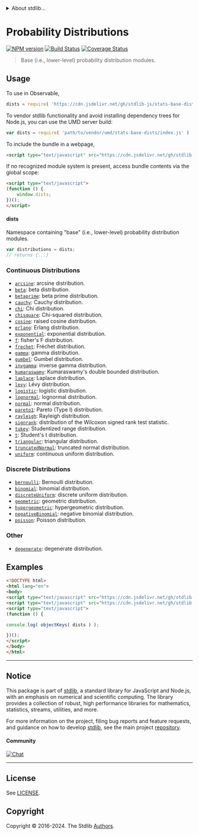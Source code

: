<!--

@license Apache-2.0

Copyright (c) 2018 The Stdlib Authors.

Licensed under the Apache License, Version 2.0 (the "License");
you may not use this file except in compliance with the License.
You may obtain a copy of the License at

   http://www.apache.org/licenses/LICENSE-2.0

Unless required by applicable law or agreed to in writing, software
distributed under the License is distributed on an "AS IS" BASIS,
WITHOUT WARRANTIES OR CONDITIONS OF ANY KIND, either express or implied.
See the License for the specific language governing permissions and
limitations under the License.

-->


<details>
  <summary>
    About stdlib...
  </summary>
  <p>We believe in a future in which the web is a preferred environment for numerical computation. To help realize this future, we've built stdlib. stdlib is a standard library, with an emphasis on numerical and scientific computation, written in JavaScript (and C) for execution in browsers and in Node.js.</p>
  <p>The library is fully decomposable, being architected in such a way that you can swap out and mix and match APIs and functionality to cater to your exact preferences and use cases.</p>
  <p>When you use stdlib, you can be absolutely certain that you are using the most thorough, rigorous, well-written, studied, documented, tested, measured, and high-quality code out there.</p>
  <p>To join us in bringing numerical computing to the web, get started by checking us out on <a href="https://github.com/stdlib-js/stdlib">GitHub</a>, and please consider <a href="https://opencollective.com/stdlib">financially supporting stdlib</a>. We greatly appreciate your continued support!</p>
</details>

# Probability Distributions

[![NPM version][npm-image]][npm-url] [![Build Status][test-image]][test-url] [![Coverage Status][coverage-image]][coverage-url] <!-- [![dependencies][dependencies-image]][dependencies-url] -->

> Base (i.e., lower-level) probability distribution modules.



<section class="usage">

## Usage

To use in Observable,

```javascript
dists = require( 'https://cdn.jsdelivr.net/gh/stdlib-js/stats-base-dists@umd/browser.js' )
```

To vendor stdlib functionality and avoid installing dependency trees for Node.js, you can use the UMD server build:

```javascript
var dists = require( 'path/to/vendor/umd/stats-base-dists/index.js' )
```

To include the bundle in a webpage,

```html
<script type="text/javascript" src="https://cdn.jsdelivr.net/gh/stdlib-js/stats-base-dists@umd/browser.js"></script>
```

If no recognized module system is present, access bundle contents via the global scope:

```html
<script type="text/javascript">
(function () {
    window.dists;
})();
</script>
```

#### dists

Namespace containing "base" (i.e., lower-level) probability distribution modules.

```javascript
var distributions = dists;
// returns {...}
```

### Continuous Distributions

<!-- <toc keywords="+continuous, -discrete"> -->

<div class="namespace-toc">

-   <span class="signature">[`arcsine`][@stdlib/stats/base/dists/arcsine]</span><span class="delimiter">: </span><span class="description">arcsine distribution.</span>
-   <span class="signature">[`beta`][@stdlib/stats/base/dists/beta]</span><span class="delimiter">: </span><span class="description">beta distribution.</span>
-   <span class="signature">[`betaprime`][@stdlib/stats/base/dists/betaprime]</span><span class="delimiter">: </span><span class="description">beta prime distribution.</span>
-   <span class="signature">[`cauchy`][@stdlib/stats/base/dists/cauchy]</span><span class="delimiter">: </span><span class="description">Cauchy distribution.</span>
-   <span class="signature">[`chi`][@stdlib/stats/base/dists/chi]</span><span class="delimiter">: </span><span class="description">Chi distribution.</span>
-   <span class="signature">[`chisquare`][@stdlib/stats/base/dists/chisquare]</span><span class="delimiter">: </span><span class="description">Chi-squared distribution.</span>
-   <span class="signature">[`cosine`][@stdlib/stats/base/dists/cosine]</span><span class="delimiter">: </span><span class="description">raised cosine distribution.</span>
-   <span class="signature">[`erlang`][@stdlib/stats/base/dists/erlang]</span><span class="delimiter">: </span><span class="description">Erlang distribution.</span>
-   <span class="signature">[`exponential`][@stdlib/stats/base/dists/exponential]</span><span class="delimiter">: </span><span class="description">exponential distribution.</span>
-   <span class="signature">[`f`][@stdlib/stats/base/dists/f]</span><span class="delimiter">: </span><span class="description">fisher's F distribution.</span>
-   <span class="signature">[`frechet`][@stdlib/stats/base/dists/frechet]</span><span class="delimiter">: </span><span class="description">Fréchet distribution.</span>
-   <span class="signature">[`gamma`][@stdlib/stats/base/dists/gamma]</span><span class="delimiter">: </span><span class="description">gamma distribution.</span>
-   <span class="signature">[`gumbel`][@stdlib/stats/base/dists/gumbel]</span><span class="delimiter">: </span><span class="description">Gumbel distribution.</span>
-   <span class="signature">[`invgamma`][@stdlib/stats/base/dists/invgamma]</span><span class="delimiter">: </span><span class="description">inverse gamma distribution.</span>
-   <span class="signature">[`kumaraswamy`][@stdlib/stats/base/dists/kumaraswamy]</span><span class="delimiter">: </span><span class="description">Kumaraswamy's double bounded distribution.</span>
-   <span class="signature">[`laplace`][@stdlib/stats/base/dists/laplace]</span><span class="delimiter">: </span><span class="description">Laplace distribution.</span>
-   <span class="signature">[`levy`][@stdlib/stats/base/dists/levy]</span><span class="delimiter">: </span><span class="description">Lévy distribution.</span>
-   <span class="signature">[`logistic`][@stdlib/stats/base/dists/logistic]</span><span class="delimiter">: </span><span class="description">logistic distribution.</span>
-   <span class="signature">[`lognormal`][@stdlib/stats/base/dists/lognormal]</span><span class="delimiter">: </span><span class="description">lognormal distribution.</span>
-   <span class="signature">[`normal`][@stdlib/stats/base/dists/normal]</span><span class="delimiter">: </span><span class="description">normal distribution.</span>
-   <span class="signature">[`pareto1`][@stdlib/stats/base/dists/pareto-type1]</span><span class="delimiter">: </span><span class="description">Pareto (Type I) distribution.</span>
-   <span class="signature">[`rayleigh`][@stdlib/stats/base/dists/rayleigh]</span><span class="delimiter">: </span><span class="description">Rayleigh distribution.</span>
-   <span class="signature">[`signrank`][@stdlib/stats/base/dists/signrank]</span><span class="delimiter">: </span><span class="description">distribution of the Wilcoxon signed rank test statistic.</span>
-   <span class="signature">[`tukey`][@stdlib/stats/base/dists/studentized-range]</span><span class="delimiter">: </span><span class="description">Studentized range distribution.</span>
-   <span class="signature">[`t`][@stdlib/stats/base/dists/t]</span><span class="delimiter">: </span><span class="description">Student's t distribution.</span>
-   <span class="signature">[`triangular`][@stdlib/stats/base/dists/triangular]</span><span class="delimiter">: </span><span class="description">triangular distribution.</span>
-   <span class="signature">[`truncatedNormal`][@stdlib/stats/base/dists/truncated-normal]</span><span class="delimiter">: </span><span class="description">truncated normal distribution.</span>
-   <span class="signature">[`uniform`][@stdlib/stats/base/dists/uniform]</span><span class="delimiter">: </span><span class="description">continuous uniform distribution.</span>

</div>

<!-- </toc> -->

### Discrete Distributions

<!-- <toc keywords="-continuous, +discrete"> -->

<div class="namespace-toc">

-   <span class="signature">[`bernoulli`][@stdlib/stats/base/dists/bernoulli]</span><span class="delimiter">: </span><span class="description">Bernoulli distribution.</span>
-   <span class="signature">[`binomial`][@stdlib/stats/base/dists/binomial]</span><span class="delimiter">: </span><span class="description">binomial distribution.</span>
-   <span class="signature">[`discreteUniform`][@stdlib/stats/base/dists/discrete-uniform]</span><span class="delimiter">: </span><span class="description">discrete uniform distribution.</span>
-   <span class="signature">[`geometric`][@stdlib/stats/base/dists/geometric]</span><span class="delimiter">: </span><span class="description">geometric distribution.</span>
-   <span class="signature">[`hypergeometric`][@stdlib/stats/base/dists/hypergeometric]</span><span class="delimiter">: </span><span class="description">hypergeometric distribution.</span>
-   <span class="signature">[`negativeBinomial`][@stdlib/stats/base/dists/negative-binomial]</span><span class="delimiter">: </span><span class="description">negative binomial distribution.</span>
-   <span class="signature">[`poisson`][@stdlib/stats/base/dists/poisson]</span><span class="delimiter">: </span><span class="description">Poisson distribution.</span>

</div>

<!-- </toc> -->

### Other

<!-- <toc keywords="+degenerate"> -->

<div class="namespace-toc">

-   <span class="signature">[`degenerate`][@stdlib/stats/base/dists/degenerate]</span><span class="delimiter">: </span><span class="description">degenerate distribution.</span>

</div>

<!-- </toc> -->

</section>

<!-- /.usage -->

<section class="examples">

## Examples

<!-- TODO: better examples -->

<!-- eslint no-undef: "error" -->

```html
<!DOCTYPE html>
<html lang="en">
<body>
<script type="text/javascript" src="https://cdn.jsdelivr.net/gh/stdlib-js/utils-keys@umd/browser.js"></script>
<script type="text/javascript" src="https://cdn.jsdelivr.net/gh/stdlib-js/stats-base-dists@umd/browser.js"></script>
<script type="text/javascript">
(function () {

console.log( objectKeys( dists ) );

})();
</script>
</body>
</html>
```

</section>

<!-- /.examples -->

<!-- Section for related `stdlib` packages. Do not manually edit this section, as it is automatically populated. -->

<section class="related">

</section>

<!-- /.related -->

<!-- Section for all links. Make sure to keep an empty line after the `section` element and another before the `/section` close. -->


<section class="main-repo" >

* * *

## Notice

This package is part of [stdlib][stdlib], a standard library for JavaScript and Node.js, with an emphasis on numerical and scientific computing. The library provides a collection of robust, high performance libraries for mathematics, statistics, streams, utilities, and more.

For more information on the project, filing bug reports and feature requests, and guidance on how to develop [stdlib][stdlib], see the main project [repository][stdlib].

#### Community

[![Chat][chat-image]][chat-url]

---

## License

See [LICENSE][stdlib-license].


## Copyright

Copyright &copy; 2016-2024. The Stdlib [Authors][stdlib-authors].

</section>

<!-- /.stdlib -->

<!-- Section for all links. Make sure to keep an empty line after the `section` element and another before the `/section` close. -->

<section class="links">

[npm-image]: http://img.shields.io/npm/v/@stdlib/stats-base-dists.svg
[npm-url]: https://npmjs.org/package/@stdlib/stats-base-dists

[test-image]: https://github.com/stdlib-js/stats-base-dists/actions/workflows/test.yml/badge.svg?branch=main
[test-url]: https://github.com/stdlib-js/stats-base-dists/actions/workflows/test.yml?query=branch:main

[coverage-image]: https://img.shields.io/codecov/c/github/stdlib-js/stats-base-dists/main.svg
[coverage-url]: https://codecov.io/github/stdlib-js/stats-base-dists?branch=main

<!--

[dependencies-image]: https://img.shields.io/david/stdlib-js/stats-base-dists.svg
[dependencies-url]: https://david-dm.org/stdlib-js/stats-base-dists/main

-->

[chat-image]: https://img.shields.io/gitter/room/stdlib-js/stdlib.svg
[chat-url]: https://app.gitter.im/#/room/#stdlib-js_stdlib:gitter.im

[stdlib]: https://github.com/stdlib-js/stdlib

[stdlib-authors]: https://github.com/stdlib-js/stdlib/graphs/contributors

[umd]: https://github.com/umdjs/umd
[es-module]: https://developer.mozilla.org/en-US/docs/Web/JavaScript/Guide/Modules

[deno-url]: https://github.com/stdlib-js/stats-base-dists/tree/deno
[deno-readme]: https://github.com/stdlib-js/stats-base-dists/blob/deno/README.md
[umd-url]: https://github.com/stdlib-js/stats-base-dists/tree/umd
[umd-readme]: https://github.com/stdlib-js/stats-base-dists/blob/umd/README.md
[esm-url]: https://github.com/stdlib-js/stats-base-dists/tree/esm
[esm-readme]: https://github.com/stdlib-js/stats-base-dists/blob/esm/README.md
[branches-url]: https://github.com/stdlib-js/stats-base-dists/blob/main/branches.md

[stdlib-license]: https://raw.githubusercontent.com/stdlib-js/stats-base-dists/main/LICENSE

<!-- <toc-links> -->

[@stdlib/stats/base/dists/degenerate]: https://github.com/stdlib-js/stats-base-dists-degenerate/tree/umd

[@stdlib/stats/base/dists/bernoulli]: https://github.com/stdlib-js/stats-base-dists-bernoulli/tree/umd

[@stdlib/stats/base/dists/binomial]: https://github.com/stdlib-js/stats-base-dists-binomial/tree/umd

[@stdlib/stats/base/dists/discrete-uniform]: https://github.com/stdlib-js/stats-base-dists-discrete-uniform/tree/umd

[@stdlib/stats/base/dists/geometric]: https://github.com/stdlib-js/stats-base-dists-geometric/tree/umd

[@stdlib/stats/base/dists/hypergeometric]: https://github.com/stdlib-js/stats-base-dists-hypergeometric/tree/umd

[@stdlib/stats/base/dists/negative-binomial]: https://github.com/stdlib-js/stats-base-dists-negative-binomial/tree/umd

[@stdlib/stats/base/dists/poisson]: https://github.com/stdlib-js/stats-base-dists-poisson/tree/umd

[@stdlib/stats/base/dists/arcsine]: https://github.com/stdlib-js/stats-base-dists-arcsine/tree/umd

[@stdlib/stats/base/dists/beta]: https://github.com/stdlib-js/stats-base-dists-beta/tree/umd

[@stdlib/stats/base/dists/betaprime]: https://github.com/stdlib-js/stats-base-dists-betaprime/tree/umd

[@stdlib/stats/base/dists/cauchy]: https://github.com/stdlib-js/stats-base-dists-cauchy/tree/umd

[@stdlib/stats/base/dists/chi]: https://github.com/stdlib-js/stats-base-dists-chi/tree/umd

[@stdlib/stats/base/dists/chisquare]: https://github.com/stdlib-js/stats-base-dists-chisquare/tree/umd

[@stdlib/stats/base/dists/cosine]: https://github.com/stdlib-js/stats-base-dists-cosine/tree/umd

[@stdlib/stats/base/dists/erlang]: https://github.com/stdlib-js/stats-base-dists-erlang/tree/umd

[@stdlib/stats/base/dists/exponential]: https://github.com/stdlib-js/stats-base-dists-exponential/tree/umd

[@stdlib/stats/base/dists/f]: https://github.com/stdlib-js/stats-base-dists-f/tree/umd

[@stdlib/stats/base/dists/frechet]: https://github.com/stdlib-js/stats-base-dists-frechet/tree/umd

[@stdlib/stats/base/dists/gamma]: https://github.com/stdlib-js/stats-base-dists-gamma/tree/umd

[@stdlib/stats/base/dists/gumbel]: https://github.com/stdlib-js/stats-base-dists-gumbel/tree/umd

[@stdlib/stats/base/dists/invgamma]: https://github.com/stdlib-js/stats-base-dists-invgamma/tree/umd

[@stdlib/stats/base/dists/kumaraswamy]: https://github.com/stdlib-js/stats-base-dists-kumaraswamy/tree/umd

[@stdlib/stats/base/dists/laplace]: https://github.com/stdlib-js/stats-base-dists-laplace/tree/umd

[@stdlib/stats/base/dists/levy]: https://github.com/stdlib-js/stats-base-dists-levy/tree/umd

[@stdlib/stats/base/dists/logistic]: https://github.com/stdlib-js/stats-base-dists-logistic/tree/umd

[@stdlib/stats/base/dists/lognormal]: https://github.com/stdlib-js/stats-base-dists-lognormal/tree/umd

[@stdlib/stats/base/dists/normal]: https://github.com/stdlib-js/stats-base-dists-normal/tree/umd

[@stdlib/stats/base/dists/pareto-type1]: https://github.com/stdlib-js/stats-base-dists-pareto-type1/tree/umd

[@stdlib/stats/base/dists/rayleigh]: https://github.com/stdlib-js/stats-base-dists-rayleigh/tree/umd

[@stdlib/stats/base/dists/signrank]: https://github.com/stdlib-js/stats-base-dists-signrank/tree/umd

[@stdlib/stats/base/dists/studentized-range]: https://github.com/stdlib-js/stats-base-dists-studentized-range/tree/umd

[@stdlib/stats/base/dists/t]: https://github.com/stdlib-js/stats-base-dists-t/tree/umd

[@stdlib/stats/base/dists/triangular]: https://github.com/stdlib-js/stats-base-dists-triangular/tree/umd

[@stdlib/stats/base/dists/truncated-normal]: https://github.com/stdlib-js/stats-base-dists-truncated-normal/tree/umd

[@stdlib/stats/base/dists/uniform]: https://github.com/stdlib-js/stats-base-dists-uniform/tree/umd

<!-- </toc-links> -->

</section>

<!-- /.links -->
